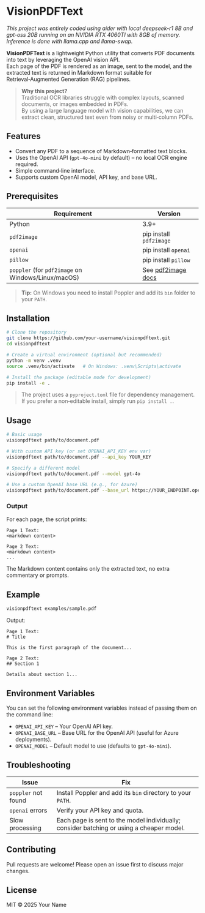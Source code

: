 # VisionPDFText

*This project was entirely coded using aider with local deepseek-r1 8B and gpt-oss 20B running on an NVIDIA RTX 4060TI with 8GB of memory. Inference is done with llama.cpp and llama-swap.*

**VisionPDFText** is a lightweight Python utility that converts PDF documents into text by leveraging the OpenAI vision API.  
Each page of the PDF is rendered as an image, sent to the model, and the extracted text is returned in Markdown format suitable for Retrieval‑Augmented Generation (RAG) pipelines.

> **Why this project?**  
> Traditional OCR libraries struggle with complex layouts, scanned documents, or images embedded in PDFs.  
> By using a large language model with vision capabilities, we can extract clean, structured text even from noisy or multi‑column PDFs.

## Features

- Convert any PDF to a sequence of Markdown‑formatted text blocks.
- Uses the OpenAI API (`gpt-4o-mini` by default) – no local OCR engine required.
- Simple command‑line interface.
- Supports custom OpenAI model, API key, and base URL.

## Prerequisites

| Requirement | Version |
|-------------|---------|
| Python | 3.9+ |
| `pdf2image` | pip install `pdf2image` |
| `openai` | pip install `openai` |
| `pillow` | pip install `pillow` |
| `poppler` (for `pdf2image` on Windows/Linux/macOS) | See [pdf2image docs](https://github.com/Belval/pdf2image) |

> **Tip:** On Windows you need to install Poppler and add its `bin` folder to your `PATH`.

## Installation

```bash
# Clone the repository
git clone https://github.com/your-username/visionpdftext.git
cd visionpdftext

# Create a virtual environment (optional but recommended)
python -m venv .venv
source .venv/bin/activate   # On Windows: .venv\Scripts\activate

# Install the package (editable mode for development)
pip install -e .
```

> The project uses a `pyproject.toml` file for dependency management.  
> If you prefer a non‑editable install, simply run `pip install .`.

## Usage

```bash
# Basic usage
visionpdftext path/to/document.pdf

# With custom API key (or set OPENAI_API_KEY env var)
visionpdftext path/to/document.pdf --api_key YOUR_KEY

# Specify a different model
visionpdftext path/to/document.pdf --model gpt-4o

# Use a custom OpenAI base URL (e.g., for Azure)
visionpdftext path/to/document.pdf --base_url https://YOUR_ENDPOINT.openai.azure.com
```

### Output

For each page, the script prints:

```
Page 1 Text:
<markdown content>

Page 2 Text:
<markdown content>
...
```

The Markdown content contains only the extracted text, no extra commentary or prompts.

## Example

```bash
visionpdftext examples/sample.pdf
```

Output:

```
Page 1 Text:
# Title

This is the first paragraph of the document...

Page 2 Text:
## Section 1

Details about section 1...
```

## Environment Variables

You can set the following environment variables instead of passing them on the command line:

- `OPENAI_API_KEY` – Your OpenAI API key.
- `OPENAI_BASE_URL` – Base URL for the OpenAI API (useful for Azure deployments).
- `OPENAI_MODEL` – Default model to use (defaults to `gpt-4o-mini`).

## Troubleshooting

| Issue | Fix |
|-------|-----|
| `poppler` not found | Install Poppler and add its `bin` directory to your `PATH`. |
| `openai` errors | Verify your API key and quota. |
| Slow processing | Each page is sent to the model individually; consider batching or using a cheaper model. |

## Contributing

Pull requests are welcome! Please open an issue first to discuss major changes.

## License

MIT © 2025 Your Name

